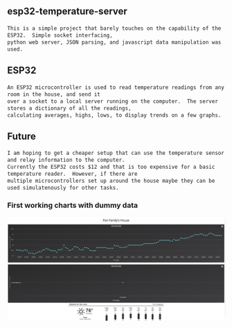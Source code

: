 ## esp32-temperature-server
    This is a simple project that barely touches on the capability of the ESP32.  Simple socket interfacing,
    python web server, JSON parsing, and javascript data manipulation was used.

## ESP32
    An ESP32 microcontroller is used to read temperature readings from any room in the house, and send it
    over a socket to a local server running on the computer.  The server stores a dictionary of all the readings, 
    calculating averages, highs, lows, to display trends on a few graphs.
    
## Future
    I am hoping to get a cheaper setup that can use the temperature sensor and relay information to the computer.
    Currently the ESP32 costs $12 and that is too expensive for a basic temperature reader.  However, if there are 
    multiple microcontrollers set up around the house maybe they can be used simulatenously for other tasks.
    
### First working charts with dummy data
![Screenshot](test/test2.PNG)
